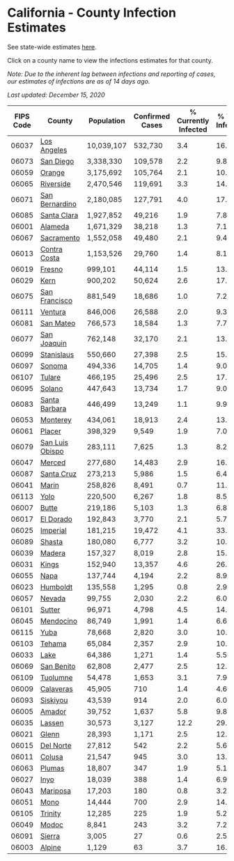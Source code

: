 # California - County Infection Estimates

See state-wide estimates [here](/infections/us-ca).

Click on a county name to view the infections estimates for that county.

*Note: Due to the inherent lag between infections and reporting of cases, our estimates of infections are as of 14 days ago.*

*Last updated: December 15, 2020*

|   FIPS Code |                             County |   Population |   Confirmed Cases |   % Currently Infected |   % Total Infected |
|-------------|------------------------------------|--------------|-------------------|------------------------|--------------------|
|       06037 |         [Los Angeles](los-angeles) |   10,039,107 |           532,730 |                    3.4 |               16.5 |
|       06073 |             [San Diego](san-diego) |    3,338,330 |           109,578 |                    2.2 |                9.8 |
|       06059 |                   [Orange](orange) |    3,175,692 |           105,764 |                    2.1 |               10.1 |
|       06065 |             [Riverside](riverside) |    2,470,546 |           119,691 |                    3.3 |               14.8 |
|       06071 |   [San Bernardino](san-bernardino) |    2,180,085 |           127,791 |                    4.0 |               17.2 |
|       06085 |         [Santa Clara](santa-clara) |    1,927,852 |            49,216 |                    1.9 |                7.8 |
|       06001 |                 [Alameda](alameda) |    1,671,329 |            38,218 |                    1.3 |                7.1 |
|       06067 |           [Sacramento](sacramento) |    1,552,058 |            49,480 |                    2.1 |                9.4 |
|       06013 |       [Contra Costa](contra-costa) |    1,153,526 |            29,760 |                    1.4 |                8.1 |
|       06019 |                   [Fresno](fresno) |      999,101 |            44,114 |                    1.5 |               13.8 |
|       06029 |                       [Kern](kern) |      900,202 |            50,624 |                    2.6 |               17.5 |
|       06075 |     [San Francisco](san-francisco) |      881,549 |            18,686 |                    1.0 |                7.2 |
|       06111 |                 [Ventura](ventura) |      846,006 |            26,588 |                    2.0 |                9.3 |
|       06081 |             [San Mateo](san-mateo) |      766,573 |            18,584 |                    1.3 |                7.7 |
|       06077 |         [San Joaquin](san-joaquin) |      762,148 |            32,170 |                    2.1 |               13.3 |
|       06099 |           [Stanislaus](stanislaus) |      550,660 |            27,398 |                    2.5 |               15.3 |
|       06097 |                   [Sonoma](sonoma) |      494,336 |            14,705 |                    1.4 |                9.0 |
|       06107 |                   [Tulare](tulare) |      466,195 |            25,496 |                    2.5 |               17.3 |
|       06095 |                   [Solano](solano) |      447,643 |            13,734 |                    1.7 |                9.0 |
|       06083 |     [Santa Barbara](santa-barbara) |      446,499 |            13,249 |                    1.1 |                9.9 |
|       06053 |               [Monterey](monterey) |      434,061 |            18,913 |                    2.4 |               13.2 |
|       06061 |                   [Placer](placer) |      398,329 |             9,549 |                    1.9 |                7.0 |
|       06079 | [San Luis Obispo](san-luis-obispo) |      283,111 |             7,625 |                    1.3 |                8.2 |
|       06047 |                   [Merced](merced) |      277,680 |            14,483 |                    2.9 |               16.4 |
|       06087 |           [Santa Cruz](santa-cruz) |      273,213 |             5,986 |                    1.5 |                6.4 |
|       06041 |                     [Marin](marin) |      258,826 |             8,491 |                    0.7 |               11.3 |
|       06113 |                       [Yolo](yolo) |      220,500 |             6,267 |                    1.8 |                8.5 |
|       06007 |                     [Butte](butte) |      219,186 |             5,103 |                    1.3 |                6.8 |
|       06017 |             [El Dorado](el-dorado) |      192,843 |             3,770 |                    2.1 |                5.7 |
|       06025 |               [Imperial](imperial) |      181,215 |            19,472 |                    4.1 |               33.7 |
|       06089 |                   [Shasta](shasta) |      180,080 |             6,777 |                    3.2 |               10.5 |
|       06039 |                   [Madera](madera) |      157,327 |             8,019 |                    2.8 |               15.1 |
|       06031 |                     [Kings](kings) |      152,940 |            13,357 |                    4.6 |               26.9 |
|       06055 |                       [Napa](napa) |      137,744 |             4,194 |                    2.2 |                8.9 |
|       06023 |               [Humboldt](humboldt) |      135,558 |             1,295 |                    0.8 |                2.9 |
|       06057 |                   [Nevada](nevada) |       99,755 |             2,030 |                    2.2 |                6.0 |
|       06101 |                   [Sutter](sutter) |       96,971 |             4,798 |                    4.5 |               14.4 |
|       06045 |             [Mendocino](mendocino) |       86,749 |             1,991 |                    1.4 |                6.6 |
|       06115 |                       [Yuba](yuba) |       78,668 |             2,820 |                    3.0 |               10.7 |
|       06103 |                   [Tehama](tehama) |       65,084 |             2,357 |                    2.9 |               10.0 |
|       06033 |                       [Lake](lake) |       64,386 |             1,271 |                    1.4 |                5.5 |
|       06069 |           [San Benito](san-benito) |       62,808 |             2,477 |                    2.5 |               12.0 |
|       06109 |               [Tuolumne](tuolumne) |       54,478 |             1,653 |                    3.1 |                7.9 |
|       06009 |             [Calaveras](calaveras) |       45,905 |               710 |                    1.4 |                4.6 |
|       06093 |               [Siskiyou](siskiyou) |       43,539 |               914 |                    2.0 |                6.0 |
|       06005 |                   [Amador](amador) |       39,752 |             1,637 |                    5.8 |                9.8 |
|       06035 |                   [Lassen](lassen) |       30,573 |             3,127 |                   12.2 |               29.7 |
|       06021 |                     [Glenn](glenn) |       28,393 |             1,171 |                    2.5 |               12.4 |
|       06015 |             [Del Norte](del-norte) |       27,812 |               542 |                    2.2 |                5.6 |
|       06011 |                   [Colusa](colusa) |       21,547 |               945 |                    3.0 |               13.4 |
|       06063 |                   [Plumas](plumas) |       18,807 |               347 |                    1.9 |                5.1 |
|       06027 |                       [Inyo](inyo) |       18,039 |               388 |                    1.4 |                6.9 |
|       06043 |               [Mariposa](mariposa) |       17,203 |               180 |                    0.8 |                3.2 |
|       06051 |                       [Mono](mono) |       14,444 |               700 |                    2.9 |               14.9 |
|       06105 |                 [Trinity](trinity) |       12,285 |               225 |                    1.9 |                5.2 |
|       06049 |                     [Modoc](modoc) |        8,841 |               243 |                    3.2 |                7.2 |
|       06091 |                   [Sierra](sierra) |        3,005 |                27 |                    0.6 |                2.5 |
|       06003 |                   [Alpine](alpine) |        1,129 |                63 |                    3.7 |               16.4 |